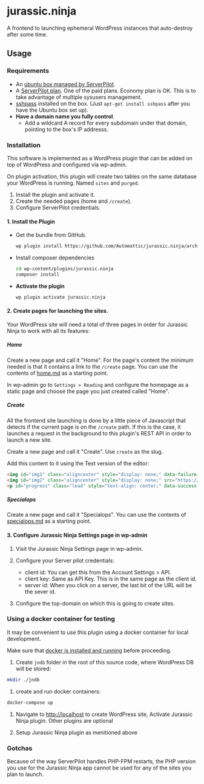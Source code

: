 # jurassic.ninja

A frontend to launching ephemeral WordPress instances that auto-destroy after some time.

## Usage

### Requirements

* An [ubuntu box managed by ServerPilot](https://serverpilot.io/community/articles/connect-a-digitalocean-server.html).
* A [ServerPilot plan](https://serverpilot.io/community/articles/how-to-upgrade-your-account.html). One of the paid plans. Economy plan is OK. This is to take advantage of multiple sysusers management.
* [sshpass](https://linux.die.net/man/1/sshpass) installed on the box. (Just `apt-get install sshpass` after you have the Ubuntu box set up).
* **Have a domain name you fully control**.
    * Add a wildcard A record for every subdomain under that domain, pointing to the box's IP addresss.

### Installation

This software is implemented as a WordPress plugin that can be added on top of WordPress and configured via wp-admin.

On plugin activation, this plugin will create two tables on the same database your WordPress is running. Named `sites` and `purged`.


1. Install the plugin and activate it.
1. Create the needed pages (home and `/create`).
1. Configure ServerPilot credentials.

#### 1. Install the Plugin

* Get the bundle from GitHub.

    ```sh
    wp plugin install https://github.com/Automattic/jurassic.ninja/archive/master.zip
    ```

* Install composer dependencies

    ```sh
    cd wp-content/plugins/jurassic.ninja
    composer install
    ```

* **Activate the plugin**

    ```sh
    wp plugin activate jurassic.ninja
    ```

#### 2. Create pages for launching the sites.

Your WordPress site will need a total of three pages in order for Jurassic Ninja to work with all its features:

##### Home

Create a new page and call it "Home". For the page's content the minimum needed is that it contains a link to the `/create` page. You can use the contents of [home.md](/docs/home.md) as a starting point.

In wp-admin go to `Settings > Reading` and configure the homepage as a static page and choose the page you just created called "Home".

##### Create

All the frontend site launching is done by a little piece of Javascript that detects if the current page is on the `/create` path. If this is the case, it launches a request in the background to this plugin's REST API in order to launch a new site.

Create a new page and call it "Create". Use `create` as the slug.

Add this content to it using the Text version of the editor:

```html
<img id="img1" class="aligncenter" style="display: none;" data-failure-img-src="https://i.imgur.com/vdyaxmx.gif" src="https://media.giphy.com/media/uIRyMKFfmoHyo/giphy.gif" />
<img id="img2" class="aligncenter" style="display: none;" src="https://i1.wp.com/media.giphy.com/media/KF3r4Q6YCtfOM/giphy.gif?ssl=1" />
<p id="progress" class="lead" style="text-align: center;" data-success-message="The new WP is ready to go, visit it!" data-error-message="Oh No! There was a problem launching the new WP.">Launching a fresh WP with a Jetpack ...</p>
```

##### Specialops

Create a new page and call it "Specialops". You can use the contents of [specialops.md](/docs/specialops.md) as a starting point.


#### 3. Configure Jurassic Ninja Settings page in wp-admin

1. Visit the Jurassic Ninja Settings page in wp-admin.
2. Configure your Server pilot credentials:
    - client id: You can get this from the Account Settings > API.
    - client key: Same as API Key. This is in the same page as the client id.
    - server id: When you click on a server, the last bit of the URL will be the sever id.

3. Configure the top-domain on which this is going to create sites.

### Using a docker container for testing

It may be convenient to use this plugin using a docker container for local development.

Make sure that [docker is installed and running](https://docs.docker.com/install/) before proceeding.

1. Create `jndb` folder in the root of this source code, where WordPress DB will be stored:

```sh
mkdir ./jndb
```

1. create and run docker containers:

```sh
docker-compose up
```

1. Navigate to <http://localhost> to create WordPress site, Activate Jurassic Ninja plugin. Other plugins are optional

1. Setup Jurassic Ninja plugin as menitioned above

### Gotchas

Because of the way ServerPilot handles PHP-FPM restarts, the PHP version you use for the Jurassic Ninja app cannot be used for any of the sites you plan to launch.
